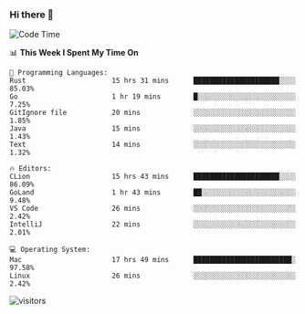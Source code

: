 ### Hi there 👋

<!--
**CrazyCollin/crazycollin** is a ✨ _special_ ✨ repository because its `README.md` (this file) appears on your GitHub profile.

Here are some ideas to get you started:

- 🔭 I’m currently working on ...
- 🌱 I’m currently learning ...
- 👯 I’m looking to collaborate on ...
- 🤔 I’m looking for help with ...
- 💬 Ask me about ...
- 📫 How to reach me: ...
- 😄 Pronouns: ...
- ⚡ Fun fact: ...
-->

<!--START_SECTION:waka-->
![Code Time](http://img.shields.io/badge/Code%20Time-33%20hrs%2030%20mins-blue)

📊 **This Week I Spent My Time On** 

```text
💬 Programming Languages: 
Rust                     15 hrs 31 mins      █████████████████████░░░░   85.03% 
Go                       1 hr 19 mins        █░░░░░░░░░░░░░░░░░░░░░░░░   7.25% 
GitIgnore file           20 mins             ░░░░░░░░░░░░░░░░░░░░░░░░░   1.85% 
Java                     15 mins             ░░░░░░░░░░░░░░░░░░░░░░░░░   1.43% 
Text                     14 mins             ░░░░░░░░░░░░░░░░░░░░░░░░░   1.32%

🔥 Editors: 
CLion                    15 hrs 43 mins      █████████████████████░░░░   86.09% 
GoLand                   1 hr 43 mins        ██░░░░░░░░░░░░░░░░░░░░░░░   9.48% 
VS Code                  26 mins             ░░░░░░░░░░░░░░░░░░░░░░░░░   2.42% 
IntelliJ                 22 mins             ░░░░░░░░░░░░░░░░░░░░░░░░░   2.01%

💻 Operating System: 
Mac                      17 hrs 49 mins      ████████████████████████░   97.58% 
Linux                    26 mins             ░░░░░░░░░░░░░░░░░░░░░░░░░   2.42%

```


<!--END_SECTION:waka-->


![visitors](https://visitor-badge.glitch.me/badge?page_id=crazycollin.crazycollin&left_color=green&right_color=red)
